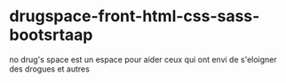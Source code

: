 # drugspace-front-html-css-sass-bootsrtaap
no drug's space est un espace pour aider ceux qui ont envi de s'eloigner des drogues et autres
